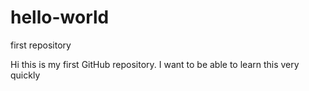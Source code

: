 # hello-world
first repository

Hi this is my first GitHub repository. I want to be able to learn this very quickly

